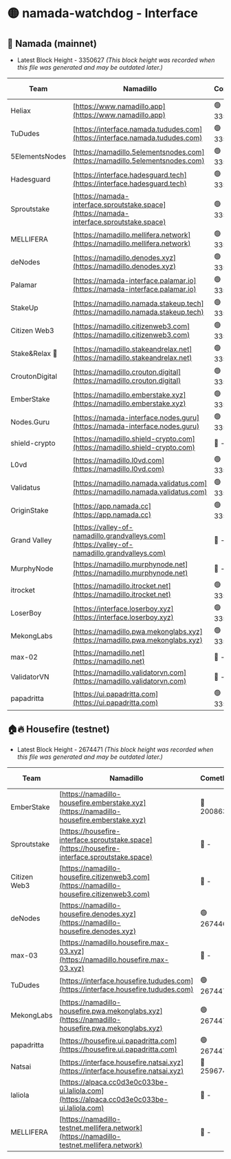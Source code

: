 # 🟡 namada-watchdog - Interface

## 🚀 Namada (mainnet)
- Latest Block Height - 3350627 *(This block height was recorded when this file was generated and may be outdated later.)*

| Team | Namadillo | CometBFT | Indexer | MASP Indexer |
|-|-|-|-|-|
| Heliax | [https://www.namadillo.app](https://www.namadillo.app) | 🟢 3350606 | 🟢 3350606 | 🟢 3350605 |
| TuDudes | [https://interface.namada.tududes.com](https://interface.namada.tududes.com) | 🟢 3350606 | 🟢 3350606 | 🟢 3350605 |
| 5ElementsNodes | [https://namadillo.5elementsnodes.com](https://namadillo.5elementsnodes.com) | 🟢 3350606 | 🟢 3350606 | 🟢 3350605 |
| Hadesguard | [https://interface.hadesguard.tech](https://interface.hadesguard.tech) | 🟢 3350607 | 🟢 3350606 | 🟢 3350606 |
| Sproutstake | [https://namada-interface.sproutstake.space](https://namada-interface.sproutstake.space) | 🟢 3350607 | 🟢 3350607 | 🟢 3350607 |
| MELLIFERA | [https://namadillo.mellifera.network](https://namadillo.mellifera.network) | 🟢 3350608 | 🟢 3350607 | 🟢 3350607 |
| deNodes | [https://namadillo.denodes.xyz](https://namadillo.denodes.xyz) | 🟢 3350608 | 🟢 3350608 | 🟢 3350608 |
| Palamar | [https://namada-interface.palamar.io](https://namada-interface.palamar.io) | 🟢 3350609 | 🟢 3350608 | 🟢 3350609 |
| StakeUp | [https://namadillo.namada.stakeup.tech](https://namadillo.namada.stakeup.tech) | 🟢 3350609 | 🟢 3350609 | 🟢 3350609 |
| Citizen Web3 | [https://namadillo.citizenweb3.com](https://namadillo.citizenweb3.com) | 🟢 3350610 | 🟢 3350609 | 🟢 3350610 |
| Stake&Relax 🦥 | [https://namadillo.stakeandrelax.net](https://namadillo.stakeandrelax.net) | 🟢 3350610 | 🟢 3350610 | 🟢 3350610 |
| CroutonDigital | [https://namadillo.crouton.digital](https://namadillo.crouton.digital) | 🟢 3350611 | 🟢 3350611 | 🟢 3350611 |
| EmberStake | [https://namadillo.emberstake.xyz](https://namadillo.emberstake.xyz) | 🟢 3350611 | 🟢 3350611 | 🟢 3350611 |
| Nodes.Guru | [https://namada-interface.nodes.guru](https://namada-interface.nodes.guru) | 🟢 3350612 | 🟢 3350612 | 🟢 3350611 |
| shield-crypto | [https://namadillo.shield-crypto.com](https://namadillo.shield-crypto.com) | 🔴 - | 🔴 - | 🔴 - |
| L0vd | [https://namadillo.l0vd.com](https://namadillo.l0vd.com) | 🟢 3350617 | 🟢 3350617 | 🟢 3350618 |
| Validatus | [https://namadillo.namada.validatus.com](https://namadillo.namada.validatus.com) | 🟢 3350618 | 🟢 3350618 | 🟢 3350618 |
| OriginStake | [https://app.namada.cc](https://app.namada.cc) | 🟢 3350619 | 🟢 3350619 | 🟢 3350619 |
| Grand Valley | [https://valley-of-namadillo.grandvalleys.com](https://valley-of-namadillo.grandvalleys.com) | 🔴 - | 🟢 3350619 | 🟢 3350620 |
| MurphyNode | [https://namadillo.murphynode.net](https://namadillo.murphynode.net) | 🔴 - | 🔴 - | 🔴 - |
| itrocket | [https://namadillo.itrocket.net](https://namadillo.itrocket.net) | 🟢 3350622 | 🟢 3350622 | 🟢 3350622 |
| LoserBoy | [https://interface.loserboy.xyz](https://interface.loserboy.xyz) | 🟢 3350623 | 🟢 3350622 | 🟢 3350622 |
| MekongLabs | [https://namadillo.pwa.mekonglabs.xyz](https://namadillo.pwa.mekonglabs.xyz) | 🟢 3350623 | 🟢 3350623 | 🟢 3350623 |
| max-02 | [https://namadillo.net](https://namadillo.net) | 🔴 - | 🔴 - | 🔴 - |
| ValidatorVN | [https://namadillo.validatorvn.com](https://namadillo.validatorvn.com) | 🔴 - | 🔴 - | 🔴 - |
| papadritta | [https://ui.papadritta.com](https://ui.papadritta.com) | 🟢 3350627 | 🟢 3350627 | 🟢 3350627 |

## 🏠🔥 Housefire (testnet)
- Latest Block Height - 2674471 *(This block height was recorded when this file was generated and may be outdated later.)*

| Team | Namadillo | CometBFT | Indexer | MASP Indexer |
|-|-|-|-|-|
| EmberStake | [https://namadillo-housefire.emberstake.xyz](https://namadillo-housefire.emberstake.xyz) | 🔴 2008636 | 🔴 - | 🔴 - |
| Sproutstake | [https://housefire-interface.sproutstake.space](https://housefire-interface.sproutstake.space) | 🔴 - | 🔴 - | 🔴 - |
| Citizen Web3 | [https://namadillo-housefire.citizenweb3.com](https://namadillo-housefire.citizenweb3.com) | 🔴 - | 🔴 - | 🔴 - |
| deNodes | [https://namadillo-housefire.denodes.xyz](https://namadillo-housefire.denodes.xyz) | 🟢 2674461 | 🟢 2674461 | 🟢 2674461 |
| max-03 | [https://namadillo.housefire.max-03.xyz](https://namadillo.housefire.max-03.xyz) | 🔴 - | 🔴 - | 🔴 - |
| TuDudes | [https://interface.housefire.tududes.com](https://interface.housefire.tududes.com) | 🟢 2674470 | 🟢 2674470 | 🟢 2674470 |
| MekongLabs | [https://namadillo-housefire.pwa.mekonglabs.xyz](https://namadillo-housefire.pwa.mekonglabs.xyz) | 🟢 2674470 | 🟢 2674470 | 🟢 2674470 |
| papadritta | [https://housefire.ui.papadritta.com](https://housefire.ui.papadritta.com) | 🟢 2674471 | 🟢 2674471 | 🟢 2674471 |
| Natsai | [https://interface.housefire.natsai.xyz](https://interface.housefire.natsai.xyz) | 🔴 2596741 | 🔴 2596741 | 🔴 2596741 |
| laliola | [https://alpaca.cc0d3e0c033be-ui.laliola.com](https://alpaca.cc0d3e0c033be-ui.laliola.com) | 🔴 - | 🔴 - | 🔴 - |
| MELLIFERA | [https://namadillo-testnet.mellifera.network](https://namadillo-testnet.mellifera.network) | 🔴 - | 🟢 2674473 | 🔴 2607259 |

